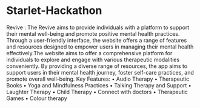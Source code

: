 # Starlet-Hackathon
Revive : 
The Revive aims to provide individuals with a platform to support their mental well-being 
and promote positive mental health practices. Through a user-friendly interface, the website
offers a range of features and resources designed to empower users in managing their 
mental health effectively.The website aims to offer a comprehensive platform for individuals to explore and engage 
with various therapeutic modalities conveniently. By providing a diverse range of resources, 
the app aims to support users in their mental health journey, foster self-care practices, and 
promote overall well-being.
Key Features:
• Audio Therapy
• Therapeutic Books
• Yoga and Mindfulness Practices
• Talking Therapy and Support
• Laughter Therapy
• Child Therapy
• Connect with doctors
• Therapeutic Games
• Colour therapy


